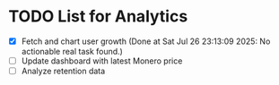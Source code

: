 # TODO List for Analytics

- [x] Fetch and chart user growth  (Done at Sat Jul 26 23:13:09 2025: No actionable real task found.)
- [ ] Update dashboard with latest Monero price
- [ ] Analyze retention data